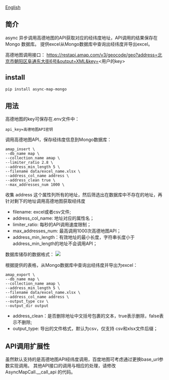 [English](./README.md)

## 简介

async 异步调用高德地图的API获取对应的经纬度地址，API调用的结果保存在 Mongo 数据库。
提供excel从Mongo数据库中查询出经纬度并导出excel。

高德地图调用接口：
https://restapi.amap.com/v3/geocode/geo?address=北京市朝阳区阜通东大街6号&output=XML&key=<用户的key>

## install

```
pip install async-map-mongo
```

## 用法

高德地图的key可保存在.env文件中：

```
api_key=高德地图API密钥
```

调用高德地图API，保存经纬度信息到Mongo数据库：
```shell
amap_insert \
--db_name map \
--collection_name amap \
--limiter_ratio 2.8 \
--address_min_length 5 \
--filename data/excel_name.xlsx \
--address_col_name address \
--address_clean true \
--max_addresses_num 1000 \
```

收集 address 这个属性列所有的地址，然后筛选出在数据库中不存在的地址，再针对剩下的地址调用高德地图获取经纬度
- filename: excel或者csv文件;
- address_col_name: 地址对应的属性名；
- limiter_ratio: 每秒的API调用速度限制；
- max_addresses_num: 最高调用1000次高德地图API；
- address_min_length：有效地址的最小长度，字符串长度小于address_min_length的地址不会调用API；

数据库储存的数据格式：
![](https://gitee.com/jieshenai/imags/raw/master/Typora/20250820144056211.png)

根据提供的表格，从Mongo数据库中查询出经纬度并导出为excel：
```shell
amap_export \
--db_name map \
--collection_name amap \
--address_min_length 5 \
--filename data/excel_name.xlsx \
--address_col_name address \
--output_type csv \
--output_dir output
```

- address_clean：是否删除地址中文括号包裹的文本，true表示删除，false表示不删除;
- output_type: 导出的文件格式，默认为csv，仅支持 csv和xlsx文件后缀；

## API调用扩展性
虽然默认支持的是高德地图API经纬度调用，百度地图可考虑通过更换base_url参数实现调用。
其他API接口的调用与相应的处理，请修改 AsyncMapCall.__call_api 的代码。
